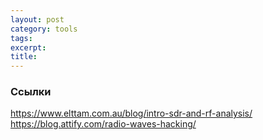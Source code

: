 ```yaml
---
layout: post
category: tools
tags:
excerpt:
title:
---
```


### Ссылки

https://www.elttam.com.au/blog/intro-sdr-and-rf-analysis/<br>https://blog.attify.com/radio-waves-hacking/
